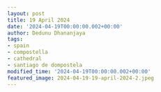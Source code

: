 ```yaml
---
layout: post
title: 19 April 2024
date: '2024-04-19T00:00:00.002+00:00'
author: Dedunu Dhananjaya
tags:
- spain
- compostella
- cathedral 
- santiago de dompostela
modified_time: '2024-04-19T00:00:00.002+00:00'
featured_image: 2024-04-19-19-april-2024-2.jpeg
---
```

